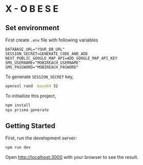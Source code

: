 # X - O B E S E

## Set environment

First create `.env` file with following variables

```
DATABASE_URL="YOUR_DB_URL"
SESSION_SECRET=GENERATE_CODE_AND_ADD
NEXT_PUBLIC_GOOGLE_MAP_API=ADD_GOOGLE_MAP_API_KEY
SMS_USERNAME="MOBIREACH_USERNAME"
SMS_PASSWORD="MOBIREACH_PASWORD"
```

To generate `SESSION_SECRET` key,

```bash
openssl rand -base64 32
```

To initiailize this project, 

```bash
npm install
npx prisma generate
```

## Getting Started

First, run the development server:

```bash
npm run dev
```

Open [http://localhost:3000](http://localhost:3000) with your browser to see the result.
